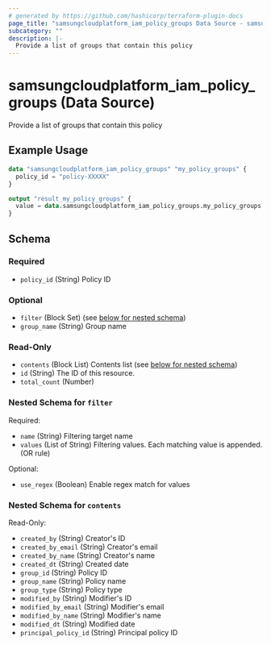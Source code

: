 ```yaml
---
# generated by https://github.com/hashicorp/terraform-plugin-docs
page_title: "samsungcloudplatform_iam_policy_groups Data Source - samsungcloudplatform"
subcategory: ""
description: |-
  Provide a list of groups that contain this policy
---
```


# samsungcloudplatform_iam_policy_groups (Data Source)

Provide a list of groups that contain this policy

## Example Usage

```terraform
data "samsungcloudplatform_iam_policy_groups" "my_policy_groups" {
  policy_id = "policy-XXXXX"
}

output "result_my_policy_groups" {
  value = data.samsungcloudplatform_iam_policy_groups.my_policy_groups
}
```

<!-- schema generated by tfplugindocs -->
## Schema

### Required

- `policy_id` (String) Policy ID

### Optional

- `filter` (Block Set) (see [below for nested schema](#nestedblock--filter))
- `group_name` (String) Group name

### Read-Only

- `contents` (Block List) Contents list (see [below for nested schema](#nestedblock--contents))
- `id` (String) The ID of this resource.
- `total_count` (Number)

<a id="nestedblock--filter"></a>
### Nested Schema for `filter`

Required:

- `name` (String) Filtering target name
- `values` (List of String) Filtering values. Each matching value is appended. (OR rule)

Optional:

- `use_regex` (Boolean) Enable regex match for values


<a id="nestedblock--contents"></a>
### Nested Schema for `contents`

Read-Only:

- `created_by` (String) Creator's ID
- `created_by_email` (String) Creator's email
- `created_by_name` (String) Creator's name
- `created_dt` (String) Created date
- `group_id` (String) Policy ID
- `group_name` (String) Policy name
- `group_type` (String) Policy type
- `modified_by` (String) Modifier's ID
- `modified_by_email` (String) Modifier's email
- `modified_by_name` (String) Modifier's name
- `modified_dt` (String) Modified date
- `principal_policy_id` (String) Principal policy ID


